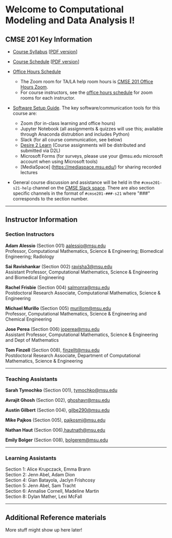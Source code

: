 
# Welcome to Computational Modeling and Data Analysis I!

## CMSE 201 Key Information

*  [Course Syllabus](https://docs.google.com/document/d/e/2PACX-1vQ0JWyKjOL_hQaxXUm1MvqpROlCGncaVLkh7LV2gCrS3IK9N8-YsHbWEaRQKBNG4g7uZ5mmHkyA9lC6/pub) [[PDF version](/course_documents/CMSE201_Syllabus_Spring2021.pdf)]

*  [Course Schedule](https://docs.google.com/spreadsheets/d/e/2PACX-1vTUmj2CMawEU4T039udPLPozpT7ZHLB4ewp_UQhSUi9dijO8-9zuNsuI7jG7klAOqSrF3wvUfv9wsgX/pubhtml?gid=1088757719&single=true) [[PDF version](/course_documents/CMSE201-S21-Schedule.pdf)]

*  [Office Hours Schedule](https://cmse.msu.edu/cmse201-office-hours)
	* The Zoom room for TA/LA help room hours is [CMSE 201 Office Hours Zoom](https://msu.zoom.us/j/98424310993).
	* For course instructors, see the [office hours schedule](https://cmse.msu.edu/cmse201-office-hours) for zoom rooms for each instructor.  
	
* [Software Setup Guide](/course_documents/SoftwareSetupGuide.pdf). The key software/communication tools for this course are: 
	* Zoom (for in-class learning and office hours)
	* Jupyter Notebook (all assignments & quizzes will use this; available through Anaconda distrubtion and includes Python)
	* Slack (for all course communication, see below)
	* [Desire 2 Learn](https://d2l.msu.edu/) (Course assignments will be distributed and submitted via D2L)
	* Microsoft Forms (for surveys, please use your @msu.edu microsoft account when using Microsoft tools)
	* [MediaSpace] (https://mediaspace.msu.edu/) for sharing recorded lectures
	
* General course discussion and assistance will be held in the `#cmse201-s21-help` channel on the [CMSE Slack space](https://cmse-courses.slack.com). There are also section specific channels in the format of `#cmse201-###-s21` where "###" corresponds to the section number.

---

## Instructor Information


### Section Instructors

**Adam Alessio** (Section 001) [aalessio@msu.edu](mailto:aalessio@msu.edu)
<br>Professor, Computational Mathematics, Science & Engineering; Biomedical Engineering; Radiology

**Sai Ravishankar** (Section 002) [ravisha3@msu.edu](mailto:ravisha3@msu.edu)
<br>Assistant Professor, Computational Mathematics, Science & Engineering and Biomedical Engineering

**Rachel Frisbie** (Section 004) [salmonra@msu.edu](mailto:salmonra@msu.edu)
<br>Postdoctoral Research Associate, Computational Mathematics, Science & Engineering

**Michael Murillo** (Section 005) [murillom@msu.edu](mailto:murillom@msu.edu)
<br>Professor, Computational Mathematics, Science & Engineering and Chemical Engineering

**Jose Perea** (Section 006) [joperea@msu.edu](mailto:joperea@msu.edu)
<br>Assistant Professor, Computational Mathematics, Science & Engineering and Dept of Mathematics

**Tom Finzell** (Section 008), [finzellt@msu.edu](mailto:finzellt@msu.edu)  <br>Postdoctoral Research Associate, Department of Computational Mathematics, Science & Engineering

---  

### Teaching Assistants

**Sarah Tymochko** (Section 001), [tymochko@msu.edu](mailto:tymochko@msu.edu)

**Avrajit Ghosh** (Section 002), [ghoshavr@msu.edu](mailto:ghoshavr@msu.edu)

**Austin Gilbert** (Section 004), [gilbe290@msu.edu](mailto:gilbe290@msu.edu)

**Mike Pajkos** (Section 005), [pajkosmi@msu.edu](mailto:pajkosmi@msu.edu)

**Nathan Haut** (Section 006),[hautnath@msu.edu](mailto:hautnath@msu.edu)

**Emily Bolger** (Section 008), [bolgerem@msu.edu](mailto:bolgerem@msu.edu)

---

### Learning Assistants
Section 1: Alice Krupczack, Emma Brann <br>
Section 2: Jenn Abel, Adam Dion<br>
Section 4: Gian Batayola, Jaclyn Frishcosy<br>
Section 5: Jenn Abel, Sam Tracht<br>
Section 6: Annalise Cornell, Madeline Martin<br>
Section 8: Dylan Mather, Lexi McFall<br>

---  

## Additional Reference materials


More stuff might show up here later!
